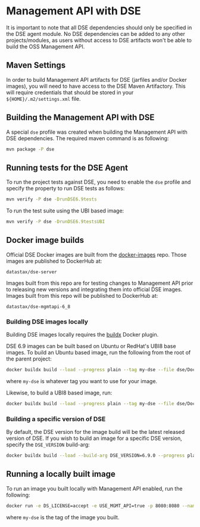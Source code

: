 # Management API with DSE

It is important to note that all DSE dependencies should only be specified in the DSE agent module. No DSE dependencies
can be added to any other projects/modules, as users without access to DSE artifacts won't be able to build the OSS Management API.

## Maven Settings

In order to build Management API artifacts for DSE (jarfiles and/or Docker images), you will need to have access to the DSE Maven
Artifactory. This will require credentials that should be stored in your `${HOME}/.m2/settings.xml` file.

## Building the Management API with DSE

A special `dse` profile was created when building the Management API with DSE dependencies. The required maven command is as following:

```sh
mvn package -P dse
```

## Running tests for the DSE Agent

To run the project tests against DSE, you need to enable the `dse` profile and specify the property to run DSE tests as follows:

```sh
mvn verify -P dse -DrunDSE6.9tests
```

To run the test suite using the UBI based image:

```sh
mvn verify -P dse -DrunDSE6.9testsUBI
```

## Docker image builds

Official DSE Docker images are built from the [docker-images](https://github.com/riptano/docker-images) repo. Those images are published
to DockerHub at:

    datastax/dse-server

Images built from this repo are for testing changes to Management API prior to releasing new versions and integrating them into
official DSE images. Images built from this repo will be published to DockerHub at:

    datastax/dse-mgmtapi-6_8

### Building DSE images locally

Building DSE images locally requires the [buildx](https://docs.docker.com/build/buildx/install/) Docker plugin.

DSE 6.9 images can be built based on Ubuntu or RedHat's UBI8 base images. To build an Ubuntu based image, run the following from the root of the parent project:

```sh
docker buildx build --load --progress plain --tag my-dse --file dse/Dockerfile-dse6.9.jdk11 --target dse --platform linux/amd64 .
```

where `my-dse` is whatever tag you want to use for your image.

Likewise, to build a UBI8 based image, run:

```sh
docker buildx build --load --progress plain --tag my-dse --file dse/Dockerfile-dse6.9.ubi8 --target dse --platform linux/amd64 .
```

### Building a specific version of DSE

By default, the DSE version for the image build will be the latest released version of DSE. If you wish to build an image for a
specific DSE version, specify the `DSE_VERSION` build-arg:

```sh
docker buildx build --load --build-arg DSE_VERSION=6.9.0 --progress plain --tag my-dse --file dse/Dockerfile-dse6.9.jdk11 --target dse --platform linux/amd64 .
```

## Running a locally built image

To run an image you built locally with Management API enabled, run the following:

```sh
docker run -e DS_LICENSE=accept -e USE_MGMT_API=true -p 8080:8080 --name dse my-dse
```

where `my-dse` is the tag of the image you built.